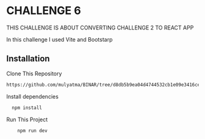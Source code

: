 # CHALLENGE 6

THIS CHALLENGE IS ABOUT CONVERTING CHALLENGE 2 TO REACT APP 

In this challenge I used Vite and Bootstarp



## Installation

Clone This Repository
```bash
https://github.com/mulyatma/BINAR/tree/d8db5b9ea04d4744532cb1e09e3416ce3d5d7458/challenge6
```

Install dependencies
```bash
  npm install 
```

Run This Project
```bash
    npm run dev
```
    
